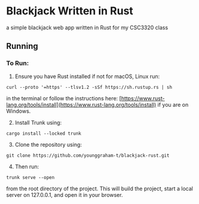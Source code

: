 # Blackjack Written in Rust
a simple blackjack web app written in Rust for my CSC3320 class



## Running
### To Run:
1. Ensure you have Rust installed if not  for macOS, Linux run:
```
curl --proto '=https' --tlsv1.2 -sSf https://sh.rustup.rs | sh
```
in the terminal or follow the instructions here: [https://www.rust-lang.org/tools/install](https://www.rust-lang.org/tools/install) if you are on Windows.  

2. Install Trunk using:
```
cargo install --locked trunk
```
3. Clone the repository using:
```
git clone https://github.com/younggraham-t/blackjack-rust.git
```
4. Then run:
```
trunk serve --open
```
from the root directory of the project. This will build the project, start a local server on 127.0.0.1, and open it in your browser.





